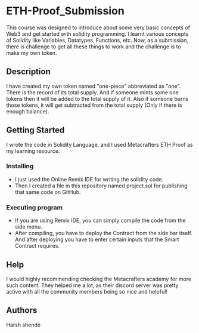# ETH-Proof_Submission
This course was designed to introduce about some very basic concepts of Web3 and get started with solidity programming. I learnt various concepts of Solidity like Variables, Datatypes, Functions, etc. Now, as a submission, there is challenge to get all these things to work and the challenge is to make my own token.

## Description

I have created my own token named "one-piece" abbreviated as "one". There is the record of its total supply. And if someone mints some one tokens then it will be added to the total supply of it. Also if someone burns those tokens, it will get subtracted from the total supply (Only if there is enough balance).

## Getting Started
I wrote the code in Solidity Language, and I used Metacrafters ETH Proof as my learning resource.

### Installing

* I just used the Online Remix IDE for writing the solidity code.
* Then I created a file in this repository named project.sol for publishing that same code on GitHub.

### Executing program

* If you are using Remix IDE, you can simply compile the code from the side menu.
* After compiling, you have to deploy the Contract from the side bar itself. And after deploying you have to enter certain inputs that the Smart Contract requires.

## Help

I would highly recommending checking the Metacrafters academy for more such content. They helped me a lot, as their discord server was pretty active with all the community members being so nice and helpful!

## Authors

 Harsh shende
